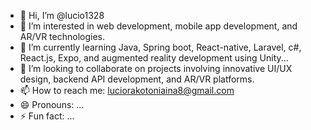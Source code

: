 - 👋 Hi, I’m @lucio1328
- 👀 I’m interested in web development, mobile app development, and AR/VR technologies.
- 🌱 I’m currently learning Java, Spring boot, React-native, Laravel, c#, React.js, Expo, and augmented reality development using Unity...
- 💞️ I’m looking to collaborate on projects involving innovative UI/UX design, backend API development, and AR/VR platforms.
- 📫 How to reach me: luciorakotoniaina8@gmail.com
- 😄 Pronouns: ...
- ⚡ Fun fact: ...

<!---
lucio1328/lucio1328 is a ✨ special ✨ repository because its `README.md` (this file) appears on your GitHub profile.
You can click the Preview link to take a look at your changes.
--->
